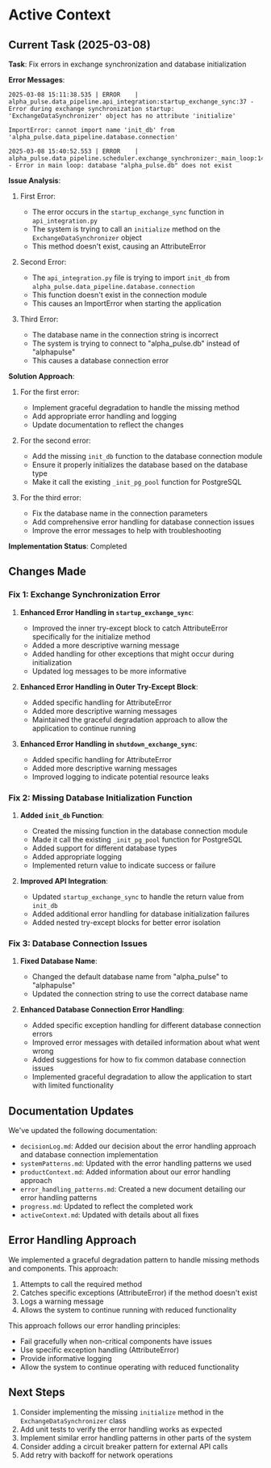 # Active Context

## Current Task (2025-03-08)

**Task**: Fix errors in exchange synchronization and database initialization

**Error Messages**:
```
2025-03-08 15:11:38.535 | ERROR    | alpha_pulse.data_pipeline.api_integration:startup_exchange_sync:37 - Error during exchange synchronization startup: 'ExchangeDataSynchronizer' object has no attribute 'initialize'

ImportError: cannot import name 'init_db' from 'alpha_pulse.data_pipeline.database.connection'

2025-03-08 15:40:52.553 | ERROR    | alpha_pulse.data_pipeline.scheduler.exchange_synchronizer:_main_loop:144 - Error in main loop: database "alpha_pulse.db" does not exist
```

**Issue Analysis**:
1. First Error:
   - The error occurs in the `startup_exchange_sync` function in `api_integration.py`
   - The system is trying to call an `initialize` method on the `ExchangeDataSynchronizer` object
   - This method doesn't exist, causing an AttributeError

2. Second Error:
   - The `api_integration.py` file is trying to import `init_db` from `alpha_pulse.data_pipeline.database.connection`
   - This function doesn't exist in the connection module
   - This causes an ImportError when starting the application

3. Third Error:
   - The database name in the connection string is incorrect
   - The system is trying to connect to "alpha_pulse.db" instead of "alphapulse"
   - This causes a database connection error

**Solution Approach**:
1. For the first error:
   - Implement graceful degradation to handle the missing method
   - Add appropriate error handling and logging
   - Update documentation to reflect the changes

2. For the second error:
   - Add the missing `init_db` function to the database connection module
   - Ensure it properly initializes the database based on the database type
   - Make it call the existing `_init_pg_pool` function for PostgreSQL

3. For the third error:
   - Fix the database name in the connection parameters
   - Add comprehensive error handling for database connection issues
   - Improve the error messages to help with troubleshooting

**Implementation Status**: Completed

## Changes Made

### Fix 1: Exchange Synchronization Error

1. **Enhanced Error Handling in `startup_exchange_sync`**:
   - Improved the inner try-except block to catch AttributeError specifically for the initialize method
   - Added a more descriptive warning message
   - Added handling for other exceptions that might occur during initialization
   - Updated log messages to be more informative

2. **Enhanced Error Handling in Outer Try-Except Block**:
   - Added specific handling for AttributeError
   - Added more descriptive warning messages
   - Maintained the graceful degradation approach to allow the application to continue running

3. **Enhanced Error Handling in `shutdown_exchange_sync`**:
   - Added specific handling for AttributeError
   - Added more descriptive warning messages
   - Improved logging to indicate potential resource leaks

### Fix 2: Missing Database Initialization Function

1. **Added `init_db` Function**:
   - Created the missing function in the database connection module
   - Made it call the existing `_init_pg_pool` function for PostgreSQL
   - Added support for different database types
   - Added appropriate logging
   - Implemented return value to indicate success or failure

2. **Improved API Integration**:
   - Updated `startup_exchange_sync` to handle the return value from `init_db`
   - Added additional error handling for database initialization failures
   - Added nested try-except blocks for better error isolation

### Fix 3: Database Connection Issues

1. **Fixed Database Name**:
   - Changed the default database name from "alpha_pulse" to "alphapulse"
   - Updated the connection string to use the correct database name

2. **Enhanced Database Connection Error Handling**:
   - Added specific exception handling for different database connection errors
   - Improved error messages with detailed information about what went wrong
   - Added suggestions for how to fix common database connection issues
   - Implemented graceful degradation to allow the application to start with limited functionality

## Documentation Updates

We've updated the following documentation:
- `decisionLog.md`: Added our decision about the error handling approach and database connection implementation
- `systemPatterns.md`: Updated with the error handling patterns we used
- `productContext.md`: Added information about our error handling approach
- `error_handling_patterns.md`: Created a new document detailing our error handling patterns
- `progress.md`: Updated to reflect the completed work
- `activeContext.md`: Updated with details about all fixes

## Error Handling Approach

We implemented a graceful degradation pattern to handle missing methods and components. This approach:

1. Attempts to call the required method
2. Catches specific exceptions (AttributeError) if the method doesn't exist
3. Logs a warning message
4. Allows the system to continue running with reduced functionality

This approach follows our error handling principles:
- Fail gracefully when non-critical components have issues
- Use specific exception handling (AttributeError)
- Provide informative logging
- Allow the system to continue operating with reduced functionality

## Next Steps

1. Consider implementing the missing `initialize` method in the `ExchangeDataSynchronizer` class
2. Add unit tests to verify the error handling works as expected
3. Implement similar error handling patterns in other parts of the system
4. Consider adding a circuit breaker pattern for external API calls
5. Add retry with backoff for network operations